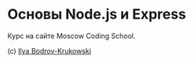 # Основы Node.js и Express

Курс на сайте Moscow Coding School.

(c) [Ilya Bodrov-Krukowski](http://bodrovis.tech)
